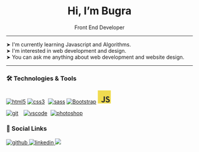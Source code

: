 <h1 align="center"> Hi, I’m Bugra</h1> 
<p align="center" id="header">Front End Developer </p> 

---

<div align="left">
  ➤ I'm currently learning Javascript and Algorithms. <br>
  ➤ I'm interested in web development and design. <br>
  ➤ You can ask me anything about web development and website design.
</div>

---
  
### 🛠️ Technologies & Tools

<p align="left">
  <a href="https://html.com/" target="_blank"><img src="https://raw.githubusercontent.com/danielcranney/readme-generator/main/public/icons/skills/html5-colored.svg" alt="html5" height="36"/></a>
  <a href="https://www.w3.org/Style/CSS/Overview.en.html" target="_blank"><img src="https://raw.githubusercontent.com/danielcranney/readme-generator/main/public/icons/skills/css3-colored.svg" style="margin-right: 5px;" alt="css3" height="36"/></a>
  <a href="https://sass-lang.com/" target="_blank"><img src="https://sass-lang.com/assets/img/logos/logo-b6e1ef6e.svg" alt="sass" height="36"></a>
  <a href="https://getbootstrap.com/docs/3.4/javascript/" target="_blank"><img src="https://upload.wikimedia.org/wikipedia/commons/thumb/b/b2/Bootstrap_logo.svg/1280px-Bootstrap_logo.svg.png" alt="Bootstrap" height="36"/></a>
  <a href="https://www.javascript.com/" target="_blank"><img  src="https://raw.githubusercontent.com/devicons/devicon/master/icons/javascript/javascript-original.svg" alt="javascript" height="36"/></a>
</p>
  

<p align="left">
    <a href="https://git-scm.com/"><img src="https://cdn.jsdelivr.net/gh/devicons/devicon/icons/git/git-original.svg" alt="git" width="35" style="margin-right: 10px;" height="35"/></a>
    <a href="https://code.visualstudio.com/"><img src="https://cdn.jsdelivr.net/gh/devicons/devicon/icons/vscode/vscode-original.svg" alt="vscode" width="35" style="margin-right: 5px;" height="35"/></a>
    <a href="https://www.adobe.com/tr/products/photoshop.html"> <img src="https://upload.wikimedia.org/wikipedia/commons/thumb/a/af/Adobe_Photoshop_CC_icon.svg/640px-Adobe_Photoshop_CC_icon.svg.png" alt="photoshop" height="38"> </a>
</p>




### :link: Social Links

<a href="https://github.com/nuribugra">
  <img src=https://img.shields.io/badge/github-%2324292e.svg?&style=for-the-badge&logo=github&logoColor=white alt=github style="margin-bottom: 5px;"/>
</a>
<a href="https://linkedin.com/in/nuribugrademir" target="_blank">
  <img src=https://img.shields.io/badge/linkedin-%231E77B5.svg?&style=for-the-badge&logo=linkedin&logoColor=white alt=linkedin style="margin-bottom: 5px;" />
</a>
<a href="https://twitter.com/nuribugrademir" target="_blank">
  <img src="https://camo.githubusercontent.com/13039975938e719b60e38191d050a182c1615f0e64a87494792c510ee111917a/68747470733a2f2f696d672e736869656c64732e696f2f62616467652f747769747465722d2532333030616365652e7376673f267374796c653d666f722d7468652d6261646765266c6f676f3d74776974746572266c6f676f436f6c6f723d7768697465">
</a>

